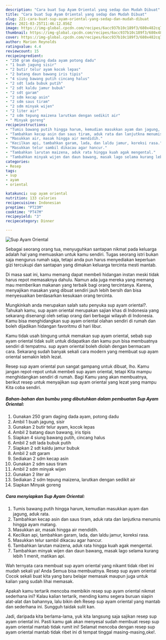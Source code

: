 ```yaml
---
description: "Cara buat Sup Ayam Oriental yang sedap dan Mudah Dibuat"
title: "Cara buat Sup Ayam Oriental yang sedap dan Mudah Dibuat"
slug: 221-cara-buat-sup-ayam-oriental-yang-sedap-dan-mudah-dibuat
date: 2021-03-25T11:46:12.856Z
image: https://img-global.cpcdn.com/recipes/6acc937b10c189f3/680x482cq70/sup-ayam-oriental-foto-resep-utama.jpg
thumbnail: https://img-global.cpcdn.com/recipes/6acc937b10c189f3/680x482cq70/sup-ayam-oriental-foto-resep-utama.jpg
cover: https://img-global.cpcdn.com/recipes/6acc937b10c189f3/680x482cq70/sup-ayam-oriental-foto-resep-utama.jpg
author: Marion Reynolds
ratingvalue: 4.4
reviewcount: 15
recipeingredient:
- "250 gram daging dada ayam potong dadu"
- "1 buah jagung sisir"
- "2 butir telur ayam kocok lepas"
- "2 batang daun bawang iris tipis"
- "4 siung bawang putih cincang halus"
- "2 sdt lada bubuk putih"
- "2 sdt kaldu jamur bubuk"
- "2 sdt garam"
- "2 sdm kecap asin"
- "2 sdm saus tiram"
- "2 sdm minyak wijen"
- "2 liter air"
- "2 sdm tepung maizena larutkan dengan sedikit air"
- " Minyak goreng"
recipeinstructions:
- "Tumis bawang putih hingga harum, kemudian masukkan ayam dan jagung, aduk rata."
- "Tambahkan kecap asin dan saus tiram, aduk rata dan lanjutkna menumis hingga ayam matang."
- "Masukkan air, masak hingga air mendidih."
- "Kecilkan api, tambahkan garam, lada, dan laldu jamur, koreksi rasa."
- "Masukkan telur sambil dikacau agar hancur."
- "Tambahkan larutan maizena, aduk rata hingga kuah agak mengental."
- "Tambahkan minyak wijen dan daun bawang, masak lago selama kurang lebih 1 menit, matikan api."
categories:
- Resep
tags:
- sup
- ayam
- oriental

katakunci: sup ayam oriental 
nutrition: 133 calories
recipecuisine: Indonesian
preptime: "PT23M"
cooktime: "PT47M"
recipeyield: "3"
recipecategory: Dinner

---
```



![Sup Ayam Oriental](https://img-global.cpcdn.com/recipes/6acc937b10c189f3/680x482cq70/sup-ayam-oriental-foto-resep-utama.jpg)

Sebagai seorang orang tua, menyuguhkan santapan nikmat pada keluarga adalah hal yang memuaskan untuk kamu sendiri. Tugas seorang istri bukan saja mengurus rumah saja, tetapi anda pun harus menyediakan keperluan gizi tercukupi dan santapan yang dimakan keluarga tercinta mesti mantab.

Di masa  saat ini, kamu memang dapat membeli hidangan instan meski tidak harus repot memasaknya dahulu. Namun ada juga mereka yang memang mau memberikan makanan yang terbaik bagi orang tercintanya. Karena, menyajikan masakan yang dibuat sendiri jauh lebih bersih dan bisa menyesuaikan berdasarkan kesukaan orang tercinta. 



Mungkinkah anda merupakan salah satu penyuka sup ayam oriental?. Tahukah kamu, sup ayam oriental merupakan sajian khas di Indonesia yang sekarang disenangi oleh setiap orang dari berbagai wilayah di Indonesia. Kamu bisa menghidangkan sup ayam oriental olahan sendiri di rumah dan boleh dijadikan hidangan favoritmu di hari libur.

Kamu tidak usah bingung untuk memakan sup ayam oriental, sebab sup ayam oriental tidak sulit untuk didapatkan dan kamu pun bisa membuatnya sendiri di tempatmu. sup ayam oriental boleh diolah dengan bermacam cara. Sekarang sudah banyak sekali cara modern yang membuat sup ayam oriental semakin lebih lezat.

Resep sup ayam oriental pun sangat gampang untuk dibuat, lho. Kamu jangan repot-repot untuk membeli sup ayam oriental, tetapi Kita mampu menghidangkan sendiri di rumah. Bagi Kamu yang akan membuatnya, berikut resep untuk menyajikan sup ayam oriental yang lezat yang mampu Kita coba sendiri.

<!--inarticleads1-->

##### Bahan-bahan dan bumbu yang dibutuhkan dalam pembuatan Sup Ayam Oriental:

1. Gunakan 250 gram daging dada ayam, potong dadu
1. Ambil 1 buah jagung, sisir
1. Gunakan 2 butir telur ayam, kocok lepas
1. Ambil 2 batang daun bawang, iris tipis
1. Siapkan 4 siung bawang putih, cincang halus
1. Ambil 2 sdt lada bubuk putih
1. Siapkan 2 sdt kaldu jamur bubuk
1. Ambil 2 sdt garam
1. Sediakan 2 sdm kecap asin
1. Gunakan 2 sdm saus tiram
1. Ambil 2 sdm minyak wijen
1. Gunakan 2 liter air
1. Sediakan 2 sdm tepung maizena, larutkan dengan sedikit air
1. Siapkan  Minyak goreng




<!--inarticleads2-->

##### Cara menyiapkan Sup Ayam Oriental:

1. Tumis bawang putih hingga harum, kemudian masukkan ayam dan jagung, aduk rata.
1. Tambahkan kecap asin dan saus tiram, aduk rata dan lanjutkna menumis hingga ayam matang.
1. Masukkan air, masak hingga air mendidih.
1. Kecilkan api, tambahkan garam, lada, dan laldu jamur, koreksi rasa.
1. Masukkan telur sambil dikacau agar hancur.
1. Tambahkan larutan maizena, aduk rata hingga kuah agak mengental.
1. Tambahkan minyak wijen dan daun bawang, masak lago selama kurang lebih 1 menit, matikan api.




Wah ternyata cara membuat sup ayam oriental yang nikamt tidak ribet ini mudah sekali ya! Anda Semua bisa membuatnya. Resep sup ayam oriental Cocok sekali buat kita yang baru belajar memasak maupun juga untuk kalian yang sudah lihai memasak.

Apakah kamu tertarik mencoba membikin resep sup ayam oriental nikmat sederhana ini? Kalau kalian tertarik, mending kamu segera buruan siapin alat-alat dan bahannya, lalu bikin deh Resep sup ayam oriental yang mantab dan sederhana ini. Sungguh taidak sulit kan. 

Jadi, daripada kita berlama-lama, yuk kita langsung saja sajikan resep sup ayam oriental ini. Pasti kamu gak akan menyesal sudah membuat resep sup ayam oriental mantab tidak rumit ini! Selamat mencoba dengan resep sup ayam oriental mantab tidak ribet ini di tempat tinggal masing-masing,oke!.

